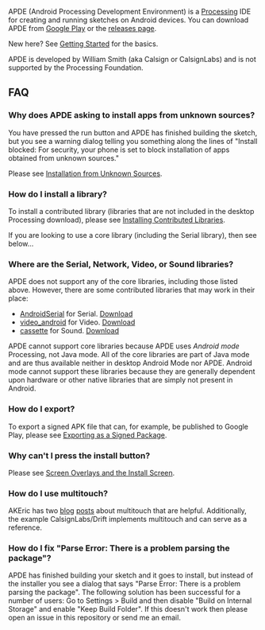 APDE (Android Processing Development Environment) is a [Processing](https://processing.org/) IDE for creating and running sketches on Android devices. You can download APDE from [Google Play](https://play.google.com/store/apps/details?id=com.calsignlabs.apde) or the [releases page](https://github.com/Calsign/APDE/releases).

New here? See [Getting Started](https://github.com/Calsign/APDE/wiki/Getting-Started) for the basics.

APDE is developed by William Smith (aka Calsign or CalsignLabs) and is not supported by the Processing Foundation.

## FAQ

### Why does APDE asking to install apps from unknown sources?

You have pressed the run button and APDE has finished building the sketch, but you see a warning dialog telling you something along the lines of "Install blocked: For security, your phone is set to block installation of apps obtained from unknown sources."

Please see [Installation from Unknown Sources](https://github.com/Calsign/APDE/wiki/Installation-from-Unknown-Sources).

### How do I install a library?

To install a contributed library (libraries that are not included in the desktop Processing download), please see [Installing Contributed Libraries](https://github.com/Calsign/APDE/wiki/Installing-Contributed-Libraries).

If you are looking to use a core library (including the Serial library), then see below...

### Where are the Serial, Network, Video, or Sound libraries?

APDE does not support any of the core libraries, including those listed above. However, there are some contributed libraries that may work in their place:

 - [AndroidSerial](https://github.com/inventit/processing-android-serial) for Serial. [Download](https://github.com/inventit/processing-android-serial/releases/download/0.2.0/AndroidSerial-distribution.zip)
 - [video_android](https://github.com/omerjerk/processing-video-android) for Video. [Download](https://github.com/omerjerk/processing-video-android/releases/download/Release/video_android.zip)
 - [cassette](https://github.com/shlomihod/cassette) for Sound. [Download](https://github.com/shlomihod/cassette/raw/master/dist/cassette.zip)

APDE cannot support core libraries because APDE uses *Android mode* Processing, not Java mode. All of the core libraries are part of Java mode and are thus available neither in desktop Android Mode nor APDE. Android mode cannot support these libraries because they are generally dependent upon hardware or other native libraries that are simply not present in Android.

### How do I export?

To export a signed APK file that can, for example, be published to Google Play, please see [Exporting as a Signed Package](https://github.com/Calsign/APDE/wiki/Exporting-as-a-Signed-Package).

### Why can't I press the install button?

Please see [Screen Overlays and the Install Screen](https://github.com/Calsign/APDE/wiki/Screen-Overlays-and-the-Install-Screen).

### How do I use multitouch?

AKEric has two [blog](http://www.akeric.com/blog/?p=1411) [posts](http://www.akeric.com/blog/?p=1435) about multitouch that are helpful. Additionally, the example CalsignLabs/Drift implements multitouch and can serve as a reference.

### How do I fix "Parse Error: There is a problem parsing the package"?

APDE has finished building your sketch and it goes to install, but instead of the installer you see a dialog that says "Parse Error: There is a problem parsing the package". The following solution has been successful for a number of users: Go to Settings > Build and then disable "Build on Internal Storage" and enable "Keep Build Folder". If this doesn't work then please open an issue in this repository or send me an email.